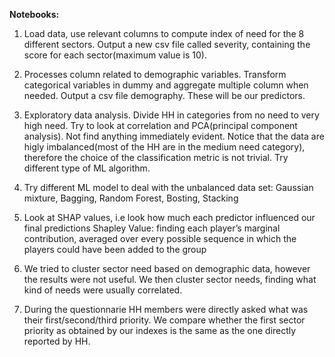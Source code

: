 **Notebooks:**  
1)	Load data, use relevant columns to compute index of need for the 8 different sectors. Output a new csv file called severity, containing the score for each sector(maximum value is 10).
2)	Processes column related to demographic variables. Transform categorical variables in dummy and aggregate multiple column when needed. Output a csv file demography. These will be our predictors.
3)	Exploratory data analysis. Divide HH in categories from no need to very high need. Try to look at correlation and PCA(principal component analysis). Not find anything immediately evident. Notice that the data are higly imbalanced(most of the HH are in the medium need category), therefore the choice of the classification metric is not trivial. Try different type of ML algorithm.
4)	Try different ML model to deal with the unbalanced data set: Gaussian mixture, Bagging, Random Forest, Bosting, Stacking
5)	Look at SHAP values, i.e look how much each predictor influenced our final predictions
Shapley Value: finding each player’s marginal contribution, averaged over every possible sequence in which the players could have been added to the group

6)	We tried to cluster sector need based on demographic data, however the results were not useful. We then cluster sector needs, finding what kind of needs were usually correlated.

7)	During the questionnarie HH members were directly asked what was their first/second/third priority. We compare whether the first sector priority as obtained by our indexes is the same as the one directly reported by HH.


